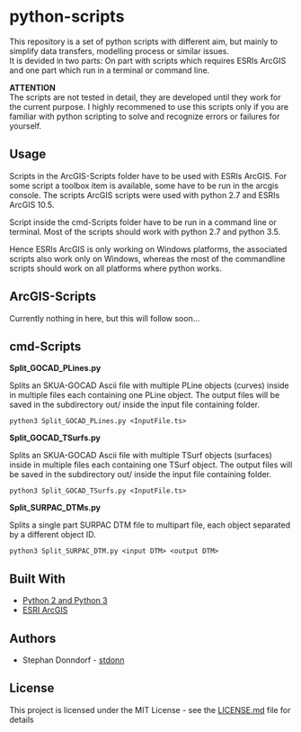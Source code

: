 # python-scripts

This repository is a set of python scripts with different aim, but mainly to simplify data transfers, modelling process or similar issues.  
It is devided in two parts: On part with scripts which requires ESRIs ArcGIS and one part which run in a terminal or command line.

**ATTENTION**  
The scripts are not tested in detail, they are developed until they work for the current purpose. I highly recommened to use this scripts only if you are familiar with python scripting to solve and recognize errors or failures for yourself.

## Usage

Scripts in the ArcGIS-Scripts folder have to be used with ESRIs ArcGIS. For some script a toolbox item is available, some have to be run in the arcgis console. The scripts ArcGIS scripts were used with python 2.7 and ESRIs ArcGIS 10.5. 

Script inside the cmd-Scripts folder have to be run in a command line or terminal. Most of the scripts should work with python 2.7 and python 3.5.

Hence ESRIs ArcGIS is only working on Windows platforms, the associated scripts also work only on Windows, whereas the most of the commandline scripts should work on all platforms where python works.

## ArcGIS-Scripts

Currently nothing in here, but this will follow soon...

## cmd-Scripts

**Split_GOCAD_PLines.py**

Splits an SKUA-GOCAD Ascii file with multiple PLine objects (curves) inside in multiple files each containing one PLine object. The output files will be saved in the subdirectory out/ inside the input file containing folder.

```
python3 Split_GOCAD_PLines.py <InputFile.ts>
``` 

**Split_GOCAD_TSurfs.py**

Splits an SKUA-GOCAD Ascii file with multiple TSurf objects (surfaces) inside in multiple files each containing one TSurf object. The output files will be saved in the subdirectory out/ inside the input file containing folder.

```
python3 Split_GOCAD_TSurfs.py <InputFile.ts>
``` 

**Split_SURPAC_DTMs.py**

Splits a single part SURPAC DTM file to multipart file, each object separated by a different object ID.

```
python3 Split_SURPAC_DTM.py <input DTM> <output DTM>
```
## Built With

* [Python 2 and Python 3](http://www.python.org/)
* [ESRI ArcGIS](https://www.esri.com/)

## Authors

* Stephan Donndorf - [stdonn](https://github.com/stdonn)

## License

This project is licensed under the MIT License - see the [LICENSE.md](LICENSE.md) file for details

